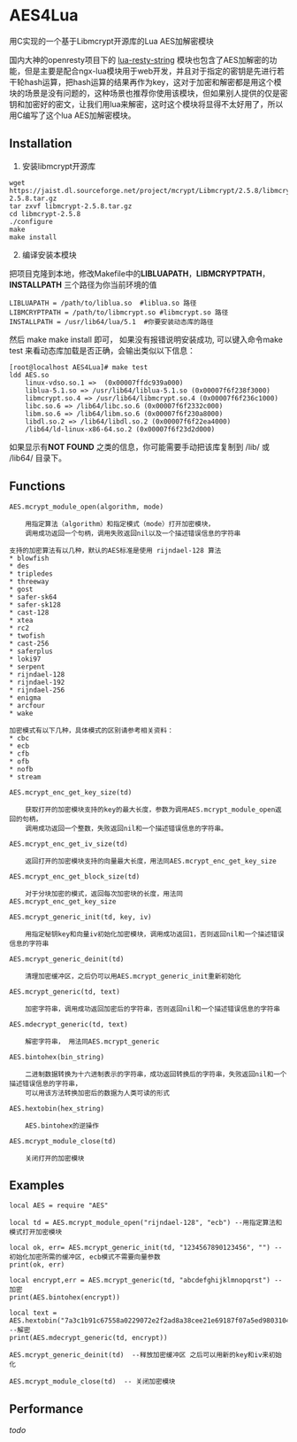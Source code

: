 # AES4Lua
用C实现的一个基于Libmcrypt开源库的Lua AES加解密模块

国内大神的openresty项目下的 [lua-resty-string](https://github.com/openresty/lua-resty-string) 模块也包含了AES加解密的功能，但是主要是配合ngx-lua模块用于web开发，并且对于指定的密钥是先进行若干轮hash运算，把hash运算的结果再作为key，这对于加密和解密都是用这个模块的场景是没有问题的，这种场景也推荐你使用该模块，但如果别人提供的仅是密钥和加密好的密文，让我们用lua来解密，这时这个模块将显得不太好用了，所以用C编写了这个lua AES加解密模块。

## Installation
1. 安装libmcrypt开源库
``` 
wget  https://jaist.dl.sourceforge.net/project/mcrypt/Libmcrypt/2.5.8/libmcrypt-2.5.8.tar.gz
tar zxvf libmcrypt-2.5.8.tar.gz
cd libmcrypt-2.5.8
./configure
make
make install
```
2. 编译安装本模块

把项目克隆到本地，修改Makefile中的**LIBLUAPATH**，**LIBMCRYPTPATH**，**INSTALLPATH** 三个路径为你当前环境的值
 
```
LIBLUAPATH = /path/to/liblua.so  #liblua.so 路径 
LIBMCRYPTPATH = /path/to/libmcrypt.so #libmcrypt.so 路径
INSTALLPATH = /usr/lib64/lua/5.1  #你要安装动态库的路径
```
然后 make  make install 即可， 如果没有报错说明安装成功, 可以键入命令make test 来看动态库加载是否正确，会输出类似以下信息：
```
[root@localhost AES4Lua]# make test
ldd AES.so
	linux-vdso.so.1 =>  (0x00007ffdc939a000)
	liblua-5.1.so => /usr/lib64/liblua-5.1.so (0x00007f6f238f3000)
	libmcrypt.so.4 => /usr/lib64/libmcrypt.so.4 (0x00007f6f236c1000)
	libc.so.6 => /lib64/libc.so.6 (0x00007f6f2332c000)
	libm.so.6 => /lib64/libm.so.6 (0x00007f6f230a8000)
	libdl.so.2 => /lib64/libdl.so.2 (0x00007f6f22ea4000)
	/lib64/ld-linux-x86-64.so.2 (0x00007f6f23d2d000)
```

如果显示有**NOT FOUND** 之类的信息，你可能需要手动把该库复制到 /lib/ 或 /lib64/ 目录下。

## Functions
```
AES.mcrypt_module_open(algorithm, mode)
 
    用指定算法（algorithm）和指定模式（mode）打开加密模块，
    调用成功返回一个句柄，调用失败返回nil以及一个描述错误信息的字符串

支持的加密算法有以几种，默认的AES标准是使用 rijndael-128 算法
* blowfish
* des
* tripledes
* threeway
* gost
* safer-sk64
* safer-sk128
* cast-128
* xtea
* rc2
* twofish
* cast-256
* saferplus
* loki97
* serpent
* rijndael-128
* rijndael-192
* rijndael-256
* enigma
* arcfour
* wake
 
加密模式有以下几种，具体模式的区别请参考相关资料：
* cbc
* ecb
* cfb
* ofb
* nofb
* stream
```

```
AES.mcrypt_enc_get_key_size(td)
 
    获取打开的加密模块支持的key的最大长度，参数为调用AES.mcrypt_module_open返回的句柄，
    调用成功返回一个整数，失败返回nil和一个描述错误信息的字符串。
```

```
AES.mcrypt_enc_get_iv_size(td)
 
    返回打开的加密模块支持的向量最大长度，用法同AES.mcrypt_enc_get_key_size
```

```
AES.mcrypt_enc_get_block_size(td)
 
    对于分块加密的模式，返回每次加密块的长度，用法同AES.mcrypt_enc_get_key_size
```

```
AES.mcrypt_generic_init(td, key, iv)
 
    用指定秘钥key和向量iv初始化加密模块，调用成功返回1，否则返回nil和一个描述错误信息的字符串
```

```
AES.mcrypt_generic_deinit(td)
 
    清理加密缓冲区，之后仍可以用AES.mcrypt_generic_init重新初始化
```

```
AES.mcrypt_generic(td, text)
 
    加密字符串，调用成功返回加密后的字符串，否则返回nil和一个描述错误信息的字符串
```

```
AES.mdecrypt_generic(td, text)
 
    解密字符串， 用法同AES.mcrypt_generic
```

```
AES.bintohex(bin_string)
 
    二进制数据转换为十六进制表示的字符串，成功返回转换后的字符串，失败返回nil和一个描述错误信息的字符串，
    可以用该方法转换加密后的数据为人类可读的形式
```

```
AES.hextobin(hex_string)
 
    AES.bintohex的逆操作
```

```
AES.mcrypt_module_close(td)
 
    关闭打开的加密模块
```

## Examples

```
local AES = require "AES"
 
local td = AES.mcrypt_module_open("rijndael-128", "ecb") --用指定算法和模式打开加密模块
 
local ok, err= AES.mcrypt_generic_init(td, "1234567890123456", "") --初始化加密所需的缓冲区, ecb模式不需要向量参数
print(ok, err)
 
local encrypt,err = AES.mcrypt_generic(td, "abcdefghijklmnopqrst") --加密
print(AES.bintohex(encrypt))
 
local text = AES.hextobin("7a3c1b91c67558a0229072e2f2ad8a38cee21e69187f07a5ed9803104a2252fe") --解密
print(AES.mdecrypt_generic(td, encrypt))
 
AES.mcrypt_generic_deinit(td)  --释放加密缓冲区 之后可以用新的key和iv来初始化
 
AES.mcrypt_module_close(td)  -- 关闭加密模块
```

## Performance
*todo*
